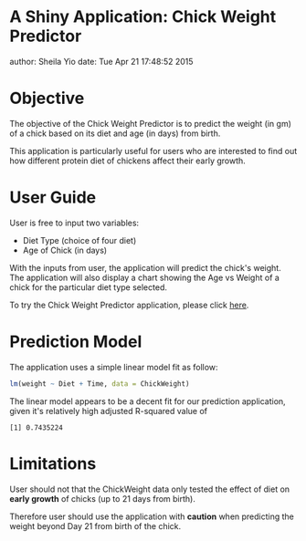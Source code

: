 A Shiny Application: Chick Weight Predictor
========================================================
author: Sheila Yio
date: Tue Apr 21 17:48:52 2015

Objective
========================================================

The objective of the Chick Weight Predictor is to predict
the weight (in gm) of a chick based on its diet and age 
(in days) from birth. 

This application is particularly useful for users who are
interested to find out how different protein diet of 
chickens affect their early growth.

User Guide
========================================================

User is free to input two variables:

- Diet Type (choice of four diet)
- Age of Chick (in days)

With the inputs from user, the application will predict 
the chick's weight. The application will also 
display a chart showing the Age vs Weight of a chick for 
the particular diet type selected.

To try the Chick Weight Predictor application, please click 
[here](https://sheilayio.shinyapps.io/DevDataPdt_Project/).

Prediction Model
========================================================

The application uses a simple linear model fit as follow:


```r
lm(weight ~ Diet + Time, data = ChickWeight)
```

The linear model appears to be a decent fit for our
prediction application, given it's relatively high adjusted
R-squared value of 


```
[1] 0.7435224
```

Limitations
========================================================

User should not that the ChickWeight data only tested the 
effect of diet on **early growth** of chicks (up to 21 
days from birth).

Therefore user should use the application with **caution**
when predicting the weight beyond Day 21 from birth of 
the chick.
